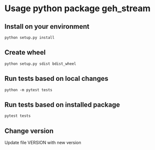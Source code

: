# Usage python package geh_stream

## Install on your environment

`python setup.py install`

## Create wheel

`python setup.py sdist bdist_wheel`

## Run tests based on local changes

`python -m pytest tests`

## Run tests based on installed package

`pytest tests`

## Change version

Update file VERSION with new version

